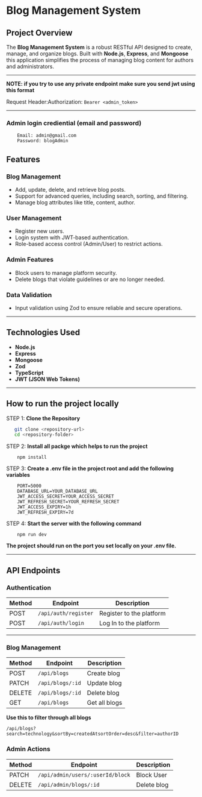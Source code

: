 # Blog Management System

## Project Overview

The **Blog Management System** is a robust RESTful API designed to create, manage, and organize blogs. Built with **Node.js**, **Express**, and **Mongoose** this application simplifies the process of managing blog content for authors and administrators.

---

**NOTE: if you try to use any private endpoint make sure you send jwt using this format**

Request Header:Authorization: `Bearer <admin_token>`

---

### Admin login crediential (email and password)

```
    Email: admin@gmail.com
    Password: blogAdmin

```

## Features

### Blog Management

- Add, update, delete, and retrieve blog posts.
- Support for advanced queries, including search, sorting, and filtering.
- Manage blog attributes like title, content, author.

### User Management

- Register new users.
- Login system with JWT-based authentication.
- Role-based access control (Admin/User) to restrict actions.

### Admin Features

- Block users to manage platform security.
- Delete blogs that violate guidelines or are no longer needed.

### Data Validation

- Input validation using Zod to ensure reliable and secure operations.

---

## Technologies Used

- **Node.js**
- **Express**
- **Mongoose**
- **Zod**
- **TypeScript**
- **JWT (JSON Web Tokens)**

---

## How to run the project locally

STEP 1: **Clone the Repository**

```bash
   git clone <repository-url>
   cd <repository-folder>
```

STEP 2: **Install all packge which helps to run the project**

```
    npm install
```

STEP 3: **Create a .env file in the project root and add the following variables**

```
    PORT=5000
    DATABASE_URL=YOUR_DATABASE_URL
    JWT_ACCESS_SECRET=YOUR_ACCESS_SECRET
    JWT_REFRESH_SECRET=YOUR_REFRESH_SECRET
    JWT_ACCESS_EXPIRY=1h
    JWT_REFRESH_EXPIRY=7d

```

STEP 4: **Start the server with the following command**

```
    npm run dev

```

**The project should run on the port you set locally on your .env file.**

---

## API Endpoints

### Authentication

| Method | Endpoint             | Description              |
| ------ | -------------------- | ------------------------ |
| POST   | `/api/auth/register` | Register to the platform |
| POST   | `/api/auth/login`    | Log In to the platform   |

---

### Blog Management

| Method | Endpoint         | Description   |
| ------ | ---------------- | ------------- |
| POST   | `/api/blogs`     | Create blog   |
| PATCH  | `/api/blogs/:id` | Update blog   |
| DELETE | `/api/blogs/:id` | Delete blog   |
| GET    | `/api/blogs`     | Get all blogs |

**Use this to filter through all blogs**

`/api/blogs?search=technology&sortBy=createdAtsortOrder=desc&filter=authorID`

### Admin Actions

| Method | Endpoint                         | Description |
| ------ | -------------------------------- | ----------- |
| PATCH  | `/api/admin/users/:userId/block` | Block User  |
| DELETE | `/api/admin/blogs/:id`           | Delete blog |
